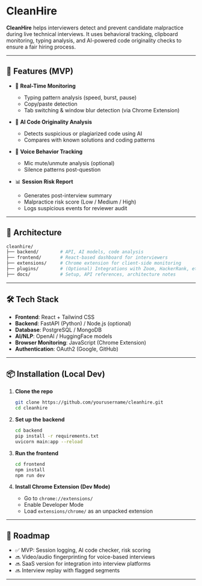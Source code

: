﻿# CleanHire

**CleanHire** helps interviewers detect and prevent candidate malpractice during live technical interviews. It uses behavioral tracking, clipboard monitoring, typing analysis, and AI-powered code originality checks to ensure a fair hiring process.

---

## 🚀 Features (MVP)

- 🎯 **Real-Time Monitoring**
  - Typing pattern analysis (speed, burst, pause)
  - Copy/paste detection
  - Tab switching & window blur detection (via Chrome Extension)

- 🧠 **AI Code Originality Analysis**
  - Detects suspicious or plagiarized code using AI
  - Compares with known solutions and coding patterns

- 🎤 **Voice Behavior Tracking**
  - Mic mute/unmute analysis (optional)
  - Silence patterns post-question

- 📊 **Session Risk Report**
  - Generates post-interview summary
  - Malpractice risk score (Low / Medium / High)
  - Logs suspicious events for reviewer audit

---

## 🧩 Architecture

```bash
cleanhire/
├── backend/        # API, AI models, code analysis
├── frontend/       # React-based dashboard for interviewers
├── extensions/     # Chrome extension for client-side monitoring
├── plugins/        # (Optional) Integrations with Zoom, HackerRank, etc.
├── docs/           # Setup, API references, architecture notes
````

---

## 🛠️ Tech Stack

* **Frontend**: React + Tailwind CSS
* **Backend**: FastAPI (Python) / Node.js (optional)
* **Database**: PostgreSQL / MongoDB
* **AI/NLP**: OpenAI / HuggingFace models
* **Browser Monitoring**: JavaScript (Chrome Extension)
* **Authentication**: OAuth2 (Google, GitHub)

---

## 📦 Installation (Local Dev)

1. **Clone the repo**

   ```bash
   git clone https://github.com/yourusername/cleanhire.git
   cd cleanhire
   ```

2. **Set up the backend**

   ```bash
   cd backend
   pip install -r requirements.txt
   uvicorn main:app --reload
   ```

3. **Run the frontend**

   ```bash
   cd frontend
   npm install
   npm run dev
   ```

4. **Install Chrome Extension (Dev Mode)**

   * Go to `chrome://extensions/`
   * Enable Developer Mode
   * Load `extensions/chrome/` as an unpacked extension

---

## 📄 Roadmap

* ✅ MVP: Session logging, AI code checker, risk scoring
* 🔜 Video/audio fingerprinting for voice-based interviews
* 🔜 SaaS version for integration into interview platforms
* 🔜 Interview replay with flagged segments

---


